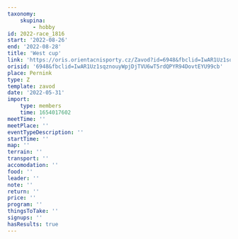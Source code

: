 ```yaml
---
taxonomy:
    skupina:
        - hobby
id: 2022-race_1816
start: '2022-08-26'
end: '2022-08-28'
title: 'West cup'
link: 'https://oris.orientacnisporty.cz/Zavod?id=6948&fbclid=IwAR1Uz1sqznouyWpjDjTVU6wT5rdQPYR94DovtEYU99cb'
orisid: '6948&fbclid=IwAR1Uz1sqznouyWpjDjTVU6wT5rdQPYR94DovtEYU99cb'
place: Pernink
type: Z
template: zavod
date: '2022-05-31'
import:
    type: members
    time: 1654017602
meetTime: ''
meetPlace: ''
eventTypeDescription: ''
startTime: ''
map: ''
terrain: ''
transport: ''
accomodation: ''
food: ''
leader: ''
note: ''
return: ''
price: ''
program: ''
thingsToTake: ''
signups: ''
hasResults: true
---
```


